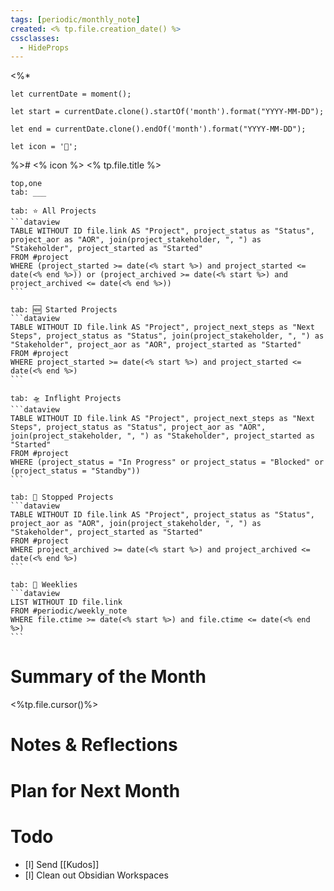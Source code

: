 ```yaml
---
tags: [periodic/monthly_note]
created: <% tp.file.creation_date() %>
cssclasses:
  - HideProps
---
```


<%* 

	let currentDate = moment();

	let start = currentDate.clone().startOf('month').format("YYYY-MM-DD");

	let end = currentDate.clone().endOf('month').format("YYYY-MM-DD");

	let icon = '📂';

%># <% icon %> <% tp.file.title %>

````tabs
top,one
tab: ___

tab: ⭐ All Projects
```dataview
TABLE WITHOUT ID file.link AS "Project", project_status as "Status", project_aor as "AOR", join(project_stakeholder, ", ") as "Stakeholder", project_started as "Started"
FROM #project
WHERE (project_started >= date(<% start %>) and project_started <= date(<% end %>)) or (project_archived >= date(<% start %>) and project_archived <= date(<% end %>))
```

tab: 🆕 Started Projects
```dataview
TABLE WITHOUT ID file.link AS "Project", project_next_steps as "Next Steps", project_status as "Status", join(project_stakeholder, ", ") as "Stakeholder", project_aor as "AOR", project_started as "Started"
FROM #project
WHERE project_started >= date(<% start %>) and project_started <= date(<% end %>)
```

tab: 🛸 Inflight Projects
```dataview
TABLE WITHOUT ID file.link AS "Project", project_next_steps as "Next Steps", project_status as "Status", project_aor as "AOR", join(project_stakeholder, ", ") as "Stakeholder", project_started as "Started"
FROM #project
WHERE (project_status = "In Progress" or project_status = "Blocked" or (project_status = "Standby"))
```

tab: 🛑 Stopped Projects
```dataview
TABLE WITHOUT ID file.link AS "Project", project_status as "Status", project_aor as "AOR", join(project_stakeholder, ", ") as "Stakeholder", project_started as "Started"
FROM #project
WHERE project_archived >= date(<% start %>) and project_archived <= date(<% end %>)
```

tab: 🔄 Weeklies
```dataview
LIST WITHOUT ID file.link
FROM #periodic/weekly_note 
WHERE file.ctime >= date(<% start %>) and file.ctime <= date(<% end %>)
```
````

# Summary of the Month

<%tp.file.cursor()%>

# Notes & Reflections

# Plan for Next Month

# Todo

- [l] Send [[Kudos]]
- [l] Clean out Obsidian Workspaces 
